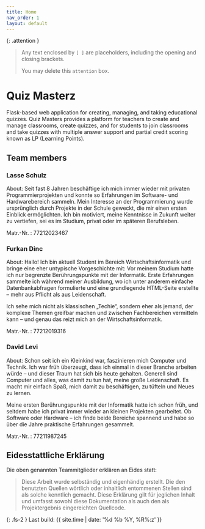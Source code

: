 ```yaml
---
title: Home
nav_order: 1
layout: default
---
```


{: .attention }
> Any text enclosed by `[ ]` are placeholders, including the opening and closing brackets.
>
> You may delete this `attention` box.

# Quiz Masterz

Flask-based web application for creating, managing, and taking educational quizzes. Quiz Masters provides a platform for teachers to create and manage classrooms, create quizzes, and for students to join classrooms and take quizzes with multiple answer support and partial credit scoring known as LP (Learning Points).

## Team members

### Lasse Schulz

About:
Seit fast 8 Jahren beschäftige ich mich immer wieder mit privaten Programmierprojekten und konnte so Erfahrungen im Software- und Hardwarebereich sammeln. Mein Interesse an der Programmierung wurde ursprünglich durch Projekte in der Schule geweckt, die mir einen ersten Einblick ermöglichten. Ich bin motiviert, meine Kenntnisse in Zukunft weiter zu vertiefen, sei es im Studium, privat oder im späteren Berufsleben.

Matr.-Nr.
: 77212023467

### Furkan Dinc

About:
Hallo! Ich bin aktuell Student im Bereich Wirtschaftsinformatik und bringe eine eher untypische Vorgeschichte mit: Vor meinem Studium hatte ich nur begrenzte Berührungspunkte mit der Informatik. Erste Erfahrungen sammelte ich während meiner Ausbildung, wo ich unter anderem einfache Datenbankabfragen formulierte und eine grundlegende HTML-Seite erstellte – mehr aus Pflicht als aus Leidenschaft.

Ich sehe mich nicht als klassischen „Techie“, sondern eher als jemand, der komplexe Themen greifbar machen und zwischen Fachbereichen vermitteln kann – und genau das reizt mich an der Wirtschaftsinformatik. 

Matr.-Nr.
: 77212019316

### David Levi

About:
Schon seit ich ein Kleinkind war, faszinieren mich Computer und Technik. Ich war früh überzeugt, dass ich einmal in dieser Branche arbeiten würde – und dieser Traum hat sich bis heute gehalten. Generell sind Computer und alles, was damit zu tun hat, meine große Leidenschaft. Es macht mir einfach Spaß, mich damit zu beschäftigen, zu tüfteln und Neues zu lernen.

Meine ersten Berührungspunkte mit der Informatik hatte ich schon früh, und seitdem habe ich privat immer wieder an kleinen Projekten gearbeitet. Ob Software oder Hardware – ich finde beide Bereiche spannend und habe so über die Jahre praktische Erfahrungen gesammelt. 

Matr.-Nr.
: 77211987245

## Eidesstattliche Erklärung

Die oben genannten Teammitglieder erklären an Eides statt:

> Diese Arbeit wurde selbständig und eigenhändig erstellt. Die den benutzten Quellen wörtlich oder inhaltlich entommenen Stellen sind als solche kenntlich gemacht. Diese Erklärung gilt für jeglichen Inhalt und umfasst sowohl diese Dokumentation als auch den als Projektergebnis eingereichten Quellcode.

{: .fs-2 }
Last build: {{ site.time | date: '%d %b %Y, %R%:z' }}
